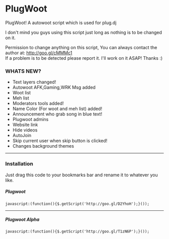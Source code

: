 PlugWoot
========

PlugWoot! A autowoot script which is used for plug.dj


I don't mind you guys using this script just long as nothing is to be changed on it.

Permission to change anything on this script, You can always contact the author at: http://goo.gl/cMMMc1      
If a problem is to be detected please report it. I'll work on it ASAP! Thanks :)



### WHATS NEW? ###
- Text layers changed!
- Autowoot AFK,Gaming,WRK Msg added
- Woot list
- Meh list
- Moderators tools added!
- Name Color (For woot and meh list) added!
- Announcement who grab song in blue text!
- Plugwoot admins
- Website link
- Hide videos
- AutoJoin
- Skip current user when skip button is clicked!
- Changes background themes

--------------
### Installation ###

Just drag this code to your bookmarks bar and rename it to whatever you like.
##### Plugwoot
```
javascript:(function(){$.getScript('http://goo.gl/D2YhoH');}());
```
----

##### Plugwoot Alpha
```
javascript:(function(){$.getScript('http://goo.gl/T1zN6P');}());
```
